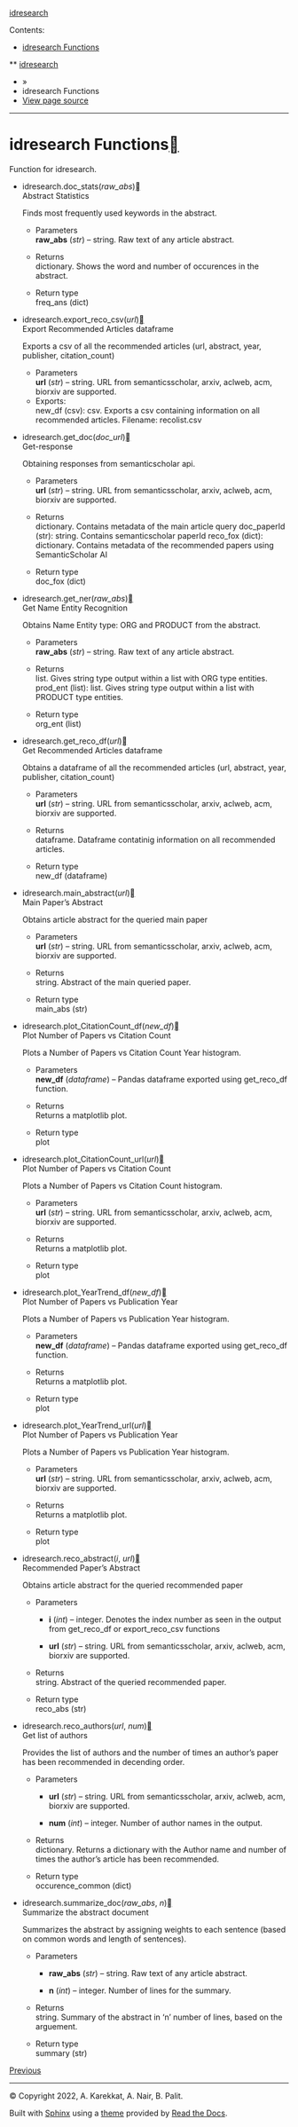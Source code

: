 <div class="wy-grid-for-nav">

<div class="wy-side-scroll">

<div class="wy-side-nav-search">

[idresearch](index.html)

<div role="search">

</div>

</div>

<div class="wy-menu wy-menu-vertical" data-spy="affix" role="navigation" aria-label="Navigation menu">

<span class="caption-text">Contents:</span>

  - [idresearch Functions](#)

</div>

</div>

<div class="section wy-nav-content-wrap" data-toggle="wy-nav-shift">

** [idresearch](index.html)

<div class="wy-nav-content">

<div class="rst-content">

<div role="navigation" aria-label="Page navigation">

  - [](index.html) »
  - idresearch Functions
  - [View page source](_sources/idresearch.rst.txt)

-----

</div>

<div class="document" role="main" itemscope="itemscope" itemtype="http://schema.org/Article">

<div itemprop="articleBody">

<div id="idresearch" class="section">

<span id="idresearch-functions"></span>

# idresearch Functions[](#idresearch "Permalink to this heading")

Function for idresearch.

<span id="module-idresearch" class="target"></span>

  - <span class="sig-prename descclassname"><span class="pre">idresearch.</span></span><span class="sig-name descname"><span class="pre">doc\_stats</span></span><span class="sig-paren">(</span>*<span class="n"><span class="pre">raw\_abs</span></span>*<span class="sig-paren">)</span>[](#idresearch.doc_stats "Permalink to this definition")  
    Abstract Statistics
    
    Finds most frequently used keywords in the abstract.
    
      - Parameters  
        **raw\_abs** (*str*) – string. Raw text of any article abstract.
    
      - Returns  
        dictionary. Shows the word and number of occurences in the
        abstract.
    
      - Return type  
        freq\_ans (dict)

<!-- end list -->

  - <span class="sig-prename descclassname"><span class="pre">idresearch.</span></span><span class="sig-name descname"><span class="pre">export\_reco\_csv</span></span><span class="sig-paren">(</span>*<span class="n"><span class="pre">url</span></span>*<span class="sig-paren">)</span>[](#idresearch.export_reco_csv "Permalink to this definition")  
    Export Recommended Articles dataframe
    
    Exports a csv of all the recommended articles (url, abstract, year,
    publisher, citation\_count)
    
      - Parameters  
        **url** (*str*) – string. URL from semanticsscholar, arxiv,
        aclweb, acm, biorxiv are supported.
    
    <!-- end list -->
    
      - Exports:  
        new\_df (csv): csv. Exports a csv containing information on all
        recommended articles. Filename: recolist.csv

<!-- end list -->

  - <span class="sig-prename descclassname"><span class="pre">idresearch.</span></span><span class="sig-name descname"><span class="pre">get\_doc</span></span><span class="sig-paren">(</span>*<span class="n"><span class="pre">doc\_url</span></span>*<span class="sig-paren">)</span>[](#idresearch.get_doc "Permalink to this definition")  
    Get-response
    
    Obtaining responses from semanticscholar api.
    
      - Parameters  
        **url** (*str*) – string. URL from semanticsscholar, arxiv,
        aclweb, acm, biorxiv are supported.
    
      - Returns  
        dictionary. Contains metadata of the main article query
        doc\_paperId (str): string. Contains semanticscholar paperId
        reco\_fox (dict): dictionary. Contains metadata of the
        recommended papers using SemanticScholar AI
    
      - Return type  
        doc\_fox (dict)

<!-- end list -->

  - <span class="sig-prename descclassname"><span class="pre">idresearch.</span></span><span class="sig-name descname"><span class="pre">get\_ner</span></span><span class="sig-paren">(</span>*<span class="n"><span class="pre">raw\_abs</span></span>*<span class="sig-paren">)</span>[](#idresearch.get_ner "Permalink to this definition")  
    Get Name Entity Recognition
    
    Obtains Name Entity type: ORG and PRODUCT from the abstract.
    
      - Parameters  
        **raw\_abs** (*str*) – string. Raw text of any article abstract.
    
      - Returns  
        list. Gives string type output within a list with ORG type
        entities. prod\_ent (list): list. Gives string type output
        within a list with PRODUCT type entities.
    
      - Return type  
        org\_ent (list)

<!-- end list -->

  - <span class="sig-prename descclassname"><span class="pre">idresearch.</span></span><span class="sig-name descname"><span class="pre">get\_reco\_df</span></span><span class="sig-paren">(</span>*<span class="n"><span class="pre">url</span></span>*<span class="sig-paren">)</span>[](#idresearch.get_reco_df "Permalink to this definition")  
    Get Recommended Articles dataframe
    
    Obtains a dataframe of all the recommended articles (url, abstract,
    year, publisher, citation\_count)
    
      - Parameters  
        **url** (*str*) – string. URL from semanticsscholar, arxiv,
        aclweb, acm, biorxiv are supported.
    
      - Returns  
        dataframe. Dataframe contatinig information on all recommended
        articles.
    
      - Return type  
        new\_df (dataframe)

<!-- end list -->

  - <span class="sig-prename descclassname"><span class="pre">idresearch.</span></span><span class="sig-name descname"><span class="pre">main\_abstract</span></span><span class="sig-paren">(</span>*<span class="n"><span class="pre">url</span></span>*<span class="sig-paren">)</span>[](#idresearch.main_abstract "Permalink to this definition")  
    Main Paper’s Abstract
    
    Obtains article abstract for the queried main paper
    
      - Parameters  
        **url** (*str*) – string. URL from semanticsscholar, arxiv,
        aclweb, acm, biorxiv are supported.
    
      - Returns  
        string. Abstract of the main queried paper.
    
      - Return type  
        main\_abs (str)

<!-- end list -->

  - <span class="sig-prename descclassname"><span class="pre">idresearch.</span></span><span class="sig-name descname"><span class="pre">plot\_CitationCount\_df</span></span><span class="sig-paren">(</span>*<span class="n"><span class="pre">new\_df</span></span>*<span class="sig-paren">)</span>[](#idresearch.plot_CitationCount_df "Permalink to this definition")  
    Plot Number of Papers vs Citation Count
    
    Plots a Number of Papers vs Citation Count Year histogram.
    
      - Parameters  
        **new\_df** (*dataframe*) – Pandas dataframe exported using
        get\_reco\_df function.
    
      - Returns  
        Returns a matplotlib plot.
    
      - Return type  
        plot

<!-- end list -->

  - <span class="sig-prename descclassname"><span class="pre">idresearch.</span></span><span class="sig-name descname"><span class="pre">plot\_CitationCount\_url</span></span><span class="sig-paren">(</span>*<span class="n"><span class="pre">url</span></span>*<span class="sig-paren">)</span>[](#idresearch.plot_CitationCount_url "Permalink to this definition")  
    Plot Number of Papers vs Citation Count
    
    Plots a Number of Papers vs Citation Count histogram.
    
      - Parameters  
        **url** (*str*) – string. URL from semanticsscholar, arxiv,
        aclweb, acm, biorxiv are supported.
    
      - Returns  
        Returns a matplotlib plot.
    
      - Return type  
        plot

<!-- end list -->

  - <span class="sig-prename descclassname"><span class="pre">idresearch.</span></span><span class="sig-name descname"><span class="pre">plot\_YearTrend\_df</span></span><span class="sig-paren">(</span>*<span class="n"><span class="pre">new\_df</span></span>*<span class="sig-paren">)</span>[](#idresearch.plot_YearTrend_df "Permalink to this definition")  
    Plot Number of Papers vs Publication Year
    
    Plots a Number of Papers vs Publication Year histogram.
    
      - Parameters  
        **new\_df** (*dataframe*) – Pandas dataframe exported using
        get\_reco\_df function.
    
      - Returns  
        Returns a matplotlib plot.
    
      - Return type  
        plot

<!-- end list -->

  - <span class="sig-prename descclassname"><span class="pre">idresearch.</span></span><span class="sig-name descname"><span class="pre">plot\_YearTrend\_url</span></span><span class="sig-paren">(</span>*<span class="n"><span class="pre">url</span></span>*<span class="sig-paren">)</span>[](#idresearch.plot_YearTrend_url "Permalink to this definition")  
    Plot Number of Papers vs Publication Year
    
    Plots a Number of Papers vs Publication Year histogram.
    
      - Parameters  
        **url** (*str*) – string. URL from semanticsscholar, arxiv,
        aclweb, acm, biorxiv are supported.
    
      - Returns  
        Returns a matplotlib plot.
    
      - Return type  
        plot

<!-- end list -->

  - <span class="sig-prename descclassname"><span class="pre">idresearch.</span></span><span class="sig-name descname"><span class="pre">reco\_abstract</span></span><span class="sig-paren">(</span>*<span class="n"><span class="pre">i</span></span>*,
    *<span class="n"><span class="pre">url</span></span>*<span class="sig-paren">)</span>[](#idresearch.reco_abstract "Permalink to this definition")  
    Recommended Paper’s Abstract
    
    Obtains article abstract for the queried recommended paper
    
      - Parameters
        
          - **i** (*int*) – integer. Denotes the index number as seen in
            the output from get\_reco\_df or export\_reco\_csv functions
        
          - **url** (*str*) – string. URL from semanticsscholar, arxiv,
            aclweb, acm, biorxiv are supported.
    
      - Returns  
        string. Abstract of the queried recommended paper.
    
      - Return type  
        reco\_abs (str)

<!-- end list -->

  - <span class="sig-prename descclassname"><span class="pre">idresearch.</span></span><span class="sig-name descname"><span class="pre">reco\_authors</span></span><span class="sig-paren">(</span>*<span class="n"><span class="pre">url</span></span>*,
    *<span class="n"><span class="pre">num</span></span>*<span class="sig-paren">)</span>[](#idresearch.reco_authors "Permalink to this definition")  
    Get list of authors
    
    Provides the list of authors and the number of times an author’s
    paper has been recommended in decending order.
    
      - Parameters
        
          - **url** (*str*) – string. URL from semanticsscholar, arxiv,
            aclweb, acm, biorxiv are supported.
        
          - **num** (*int*) – integer. Number of author names in the
            output.
    
      - Returns  
        dictionary. Returns a dictionary with the Author name and number
        of times the author’s article has been recommended.
    
      - Return type  
        occurence\_common (dict)

<!-- end list -->

  - <span class="sig-prename descclassname"><span class="pre">idresearch.</span></span><span class="sig-name descname"><span class="pre">summarize\_doc</span></span><span class="sig-paren">(</span>*<span class="n"><span class="pre">raw\_abs</span></span>*,
    *<span class="n"><span class="pre">n</span></span>*<span class="sig-paren">)</span>[](#idresearch.summarize_doc "Permalink to this definition")  
    Summarize the abstract document
    
    Summarizes the abstract by assigning weights to each sentence (based
    on common words and length of sentences).
    
      - Parameters
        
          - **raw\_abs** (*str*) – string. Raw text of any article
            abstract.
        
          - **n** (*int*) – integer. Number of lines for the summary.
    
      - Returns  
        string. Summary of the abstract in ‘n’ number of lines, based on
        the arguement.
    
      - Return type  
        summary (str)

</div>

</div>

</div>

<div class="rst-footer-buttons" role="navigation" aria-label="Footer">

[<span class="fa fa-arrow-circle-left" aria-hidden="true"></span>
Previous](index.html "Welcome to idresearch’s documentation!")

</div>

-----

<div role="contentinfo">

© Copyright 2022, A. Karekkat, A. Nair, B. Palit.

</div>

Built with [Sphinx](https://www.sphinx-doc.org/) using a
[theme](https://github.com/readthedocs/sphinx_rtd_theme) provided by
[Read the Docs](https://readthedocs.org).

</div>

</div>

</div>

</div>
